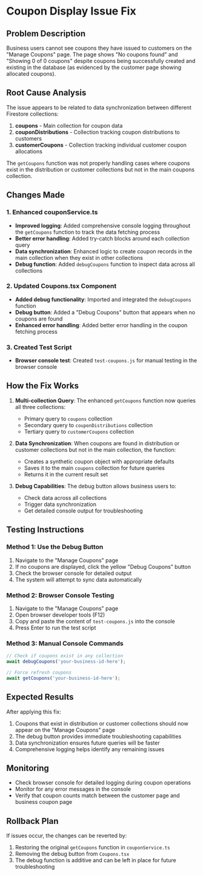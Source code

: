 # Coupon Display Issue Fix

## Problem Description
Business users cannot see coupons they have issued to customers on the "Manage Coupons" page. The page shows "No coupons found" and "Showing 0 of 0 coupons" despite coupons being successfully created and existing in the database (as evidenced by the customer page showing allocated coupons).

## Root Cause Analysis
The issue appears to be related to data synchronization between different Firestore collections:
1. **coupons** - Main collection for coupon data
2. **couponDistributions** - Collection tracking coupon distributions to customers
3. **customerCoupons** - Collection tracking individual customer coupon allocations

The `getCoupons` function was not properly handling cases where coupons exist in the distribution or customer collections but not in the main coupons collection.

## Changes Made

### 1. Enhanced couponService.ts
- **Improved logging**: Added comprehensive console logging throughout the `getCoupons` function to track the data fetching process
- **Better error handling**: Added try-catch blocks around each collection query
- **Data synchronization**: Enhanced logic to create coupon records in the main collection when they exist in other collections
- **Debug function**: Added `debugCoupons` function to inspect data across all collections

### 2. Updated Coupons.tsx Component
- **Added debug functionality**: Imported and integrated the `debugCoupons` function
- **Debug button**: Added a "Debug Coupons" button that appears when no coupons are found
- **Enhanced error handling**: Added better error handling in the coupon fetching process

### 3. Created Test Script
- **Browser console test**: Created `test-coupons.js` for manual testing in the browser console

## How the Fix Works

1. **Multi-collection Query**: The enhanced `getCoupons` function now queries all three collections:
   - Primary query to `coupons` collection
   - Secondary query to `couponDistributions` collection
   - Tertiary query to `customerCoupons` collection

2. **Data Synchronization**: When coupons are found in distribution or customer collections but not in the main collection, the function:
   - Creates a synthetic coupon object with appropriate defaults
   - Saves it to the main `coupons` collection for future queries
   - Returns it in the current result set

3. **Debug Capabilities**: The debug button allows business users to:
   - Check data across all collections
   - Trigger data synchronization
   - Get detailed console output for troubleshooting

## Testing Instructions

### Method 1: Use the Debug Button
1. Navigate to the "Manage Coupons" page
2. If no coupons are displayed, click the yellow "Debug Coupons" button
3. Check the browser console for detailed output
4. The system will attempt to sync data automatically

### Method 2: Browser Console Testing
1. Navigate to the "Manage Coupons" page
2. Open browser developer tools (F12)
3. Copy and paste the content of `test-coupons.js` into the console
4. Press Enter to run the test script

### Method 3: Manual Console Commands
```javascript
// Check if coupons exist in any collection
await debugCoupons('your-business-id-here');

// Force refresh coupons
await getCoupons('your-business-id-here');
```

## Expected Results
After applying this fix:
1. Coupons that exist in distribution or customer collections should now appear on the "Manage Coupons" page
2. The debug button provides immediate troubleshooting capabilities
3. Data synchronization ensures future queries will be faster
4. Comprehensive logging helps identify any remaining issues

## Monitoring
- Check browser console for detailed logging during coupon operations
- Monitor for any error messages in the console
- Verify that coupon counts match between the customer page and business coupon page

## Rollback Plan
If issues occur, the changes can be reverted by:
1. Restoring the original `getCoupons` function in `couponService.ts`
2. Removing the debug button from `Coupons.tsx`
3. The debug function is additive and can be left in place for future troubleshooting